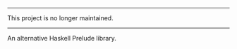 -------------------------------------------------------------------------------

This project is no longer maintained.

-------------------------------------------------------------------------------


An alternative Haskell Prelude library.
